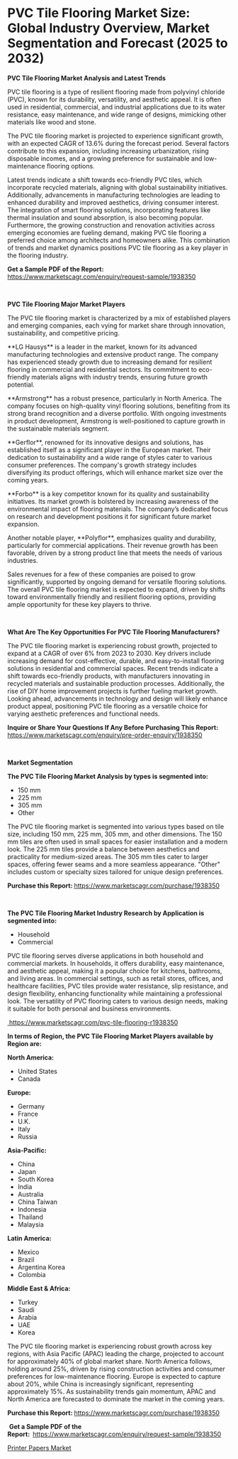 <p><h1>PVC Tile Flooring Market Size: Global Industry Overview, Market Segmentation and Forecast (2025 to 2032)</h1></p><p><strong>PVC Tile Flooring Market Analysis and Latest Trends</strong></p>
<p><p>PVC tile flooring is a type of resilient flooring made from polyvinyl chloride (PVC), known for its durability, versatility, and aesthetic appeal. It is often used in residential, commercial, and industrial applications due to its water resistance, easy maintenance, and wide range of designs, mimicking other materials like wood and stone.</p><p>The PVC tile flooring market is projected to experience significant growth, with an expected CAGR of 13.6% during the forecast period. Several factors contribute to this expansion, including increasing urbanization, rising disposable incomes, and a growing preference for sustainable and low-maintenance flooring options. </p><p>Latest trends indicate a shift towards eco-friendly PVC tiles, which incorporate recycled materials, aligning with global sustainability initiatives. Additionally, advancements in manufacturing technologies are leading to enhanced durability and improved aesthetics, driving consumer interest. The integration of smart flooring solutions, incorporating features like thermal insulation and sound absorption, is also becoming popular. Furthermore, the growing construction and renovation activities across emerging economies are fueling demand, making PVC tile flooring a preferred choice among architects and homeowners alike. This combination of trends and market dynamics positions PVC tile flooring as a key player in the flooring industry.</p></p>
<p><strong>Get a Sample PDF of the Report:&nbsp;</strong> <a href="https://www.marketscagr.com/enquiry/request-sample/1938350?utm_campaign=3222&utm_medium=2&utm_source=Github&utm_content=ia&utm_term=01042025&utm_id=pvc-tile-flooring">https://www.marketscagr.com/enquiry/request-sample/1938350</a></p>
<p>&nbsp;</p>
<p><strong>PVC Tile Flooring Major Market Players</strong></p>
<p><p>The PVC tile flooring market is characterized by a mix of established players and emerging companies, each vying for market share through innovation, sustainability, and competitive pricing.</p><p>**LG Hausys** is a leader in the market, known for its advanced manufacturing technologies and extensive product range. The company has experienced steady growth due to increasing demand for resilient flooring in commercial and residential sectors. Its commitment to eco-friendly materials aligns with industry trends, ensuring future growth potential.</p><p>**Armstrong** has a robust presence, particularly in North America. The company focuses on high-quality vinyl flooring solutions, benefiting from its strong brand recognition and a diverse portfolio. With ongoing investments in product development, Armstrong is well-positioned to capture growth in the sustainable materials segment.</p><p>**Gerflor**, renowned for its innovative designs and solutions, has established itself as a significant player in the European market. Their dedication to sustainability and a wide range of styles cater to various consumer preferences. The company's growth strategy includes diversifying its product offerings, which will enhance market size over the coming years.</p><p>**Forbo** is a key competitor known for its quality and sustainability initiatives. Its market growth is bolstered by increasing awareness of the environmental impact of flooring materials. The company’s dedicated focus on research and development positions it for significant future market expansion.</p><p>Another notable player, **Polyflor**, emphasizes quality and durability, particularly for commercial applications. Their revenue growth has been favorable, driven by a strong product line that meets the needs of various industries.</p><p>Sales revenues for a few of these companies are poised to grow significantly, supported by ongoing demand for versatile flooring solutions. The overall PVC tile flooring market is expected to expand, driven by shifts toward environmentally friendly and resilient flooring options, providing ample opportunity for these key players to thrive.</p></p>
<p>&nbsp;</p>
<p><strong>What Are The Key Opportunities For PVC Tile Flooring Manufacturers?</strong></p>
<p><p>The PVC tile flooring market is experiencing robust growth, projected to expand at a CAGR of over 6% from 2023 to 2030. Key drivers include increasing demand for cost-effective, durable, and easy-to-install flooring solutions in residential and commercial spaces. Recent trends indicate a shift towards eco-friendly products, with manufacturers innovating in recycled materials and sustainable production processes. Additionally, the rise of DIY home improvement projects is further fueling market growth. Looking ahead, advancements in technology and design will likely enhance product appeal, positioning PVC tile flooring as a versatile choice for varying aesthetic preferences and functional needs.</p></p>
<p><strong>Inquire or Share Your Questions If Any Before Purchasing This Report:</strong> <a href="https://www.marketscagr.com/enquiry/pre-order-enquiry/1938350?utm_campaign=3222&utm_medium=2&utm_source=Github&utm_content=ia&utm_term=01042025&utm_id=pvc-tile-flooring">https://www.marketscagr.com/enquiry/pre-order-enquiry/1938350</a></p>
<p>&nbsp;</p>
<p><strong>Market Segmentation</strong></p>
<p><strong>The PVC Tile Flooring Market Analysis by types is segmented into:</strong></p>
<p><ul><li>150 mm</li><li>225 mm</li><li>305 mm</li><li>Other</li></ul></p>
<p><p>The PVC tile flooring market is segmented into various types based on tile size, including 150 mm, 225 mm, 305 mm, and other dimensions. The 150 mm tiles are often used in small spaces for easier installation and a modern look. The 225 mm tiles provide a balance between aesthetics and practicality for medium-sized areas. The 305 mm tiles cater to larger spaces, offering fewer seams and a more seamless appearance. "Other" includes custom or specialty sizes tailored for unique design preferences.</p></p>
<p><strong>Purchase this Report:&nbsp;</strong><a href="https://www.marketscagr.com/purchase/1938350?utm_campaign=3222&utm_medium=2&utm_source=Github&utm_content=ia&utm_term=01042025&utm_id=pvc-tile-flooring">https://www.marketscagr.com/purchase/1938350</a></p>
<p>&nbsp;</p>
<p><strong>The PVC Tile Flooring Market Industry Research by Application is segmented into:</strong></p>
<p><ul><li>Household</li><li>Commercial</li></ul></p>
<p><p>PVC tile flooring serves diverse applications in both household and commercial markets. In households, it offers durability, easy maintenance, and aesthetic appeal, making it a popular choice for kitchens, bathrooms, and living areas. In commercial settings, such as retail stores, offices, and healthcare facilities, PVC tiles provide water resistance, slip resistance, and design flexibility, enhancing functionality while maintaining a professional look. The versatility of PVC flooring caters to various design needs, making it suitable for both personal and business environments.</p></p>
<p><a href="https://www.marketscagr.com/pvc-tile-flooring-r1938350?utm_campaign=3222&utm_medium=2&utm_source=Github&utm_content=ia&utm_term=01042025&utm_id=pvc-tile-flooring">&nbsp;https://www.marketscagr.com/pvc-tile-flooring-r1938350</a></p>
<p><strong>In terms of Region, the PVC Tile Flooring Market Players available by Region are:</strong></p>
<p>
    <p> <strong> North America: </strong>
        <ul>
            <li>United States</li>
            <li>Canada</li>
        </ul>
        </p> 
    <p> <strong> Europe: </strong>
        <ul>
            <li>Germany</li>
            <li>France</li>
            <li>U.K.</li>
            <li>Italy</li>
            <li>Russia</li>
        </ul>
        </p> 
    <p> <strong> Asia-Pacific: </strong>
        <ul>
            <li>China</li>
            <li>Japan</li>
            <li>South Korea</li>
            <li>India</li>
            <li>Australia</li>
            <li>China Taiwan</li>
            <li>Indonesia</li>
            <li>Thailand</li>
            <li>Malaysia</li>
        </ul>
        </p> 
    <p> <strong> Latin America: </strong>
        <ul>
            <li>Mexico</li>
            <li>Brazil</li>
            <li>Argentina Korea</li>
            <li>Colombia</li>
        </ul>
        </p> 
    <p> <strong> Middle East & Africa: </strong>
        <ul>
            <li>Turkey</li>
            <li>Saudi</li>
            <li>Arabia</li>
            <li>UAE</li>
            <li>Korea</li>
        </ul>
    </p>
    </p>
<p><p>The PVC tile flooring market is experiencing robust growth across key regions, with Asia Pacific (APAC) leading the charge, projected to account for approximately 40% of global market share. North America follows, holding around 25%, driven by rising construction activities and consumer preferences for low-maintenance flooring. Europe is expected to capture about 20%, while China is increasingly significant, representing approximately 15%. As sustainability trends gain momentum, APAC and North America are forecasted to dominate the market in the coming years.</p></p>
<p><strong>Purchase this Report: </strong><a href="https://www.marketscagr.com/purchase/1938350?utm_campaign=3222&utm_medium=2&utm_source=Github&utm_content=ia&utm_term=01042025&utm_id=pvc-tile-flooring">https://www.marketscagr.com/purchase/1938350</a></p>
<p>&nbsp;<strong>Get a Sample PDF of the Report:&nbsp;&nbsp;</strong><a href="https://www.marketscagr.com/enquiry/request-sample/1938350?utm_campaign=3222&utm_medium=2&utm_source=Github&utm_content=ia&utm_term=01042025&utm_id=pvc-tile-flooring">https://www.marketscagr.com/enquiry/request-sample/1938350</a></p>
<p><strong></strong></p>
<p><p><a href="https://github.com/sderolza/Market-Research-Report-List-1/blob/main/printer-papers-market.md?utm_campaign=3222&utm_medium=2&utm_source=Github&utm_content=ia&utm_term=01042025&utm_id=pvc-tile-flooring">Printer Papers Market</a></p></p>